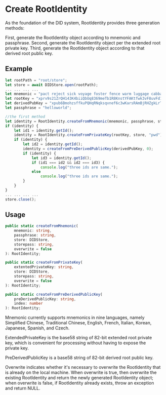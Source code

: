# Create RootIdentity

As the foundation of the DID system, RootIdentity provides three generation methods:

First, generate the RootIdentity object according to mnemonic and passphrase. Second, generate the RootIdentity object per the extended root private key. Third, generate the RootIdentity object according to that derived root public key.

## Example

```typescript
let rootPath = "root/store";
let store = await DIDStore.open(rootPath);
... ... ... ...
let mnemonic = "pact reject sick voyage foster fence warm luggage cabbage any subject carbon";
let rootKey = "xprv9s21ZrQH143K4biiQbUq8369meTb1R8KnstYFAKtfwk3vF8uvFd1EC2s49bMQsbdbmdJxUWRkuC48CXPutFfynYFVGnoeq8LJZhfd9QjvUt";
let derivedPubKey = "xpub6BmohzsffkuPQHqRNqksqvnef6c3wKarsRAmBjRHZgkLrT91xzH3HnkkJv48oursb6CxdzwuDecozwCXF5t9ropBqpPVz4hw2foivZxsmVs";
let passphrase = "helloworld";

//the first method
let identity = RootIdentity.createFromMnemonic(mnemonic, passphrase, store, "pwd");
if (identity) {
    let id1 = identity.getId();
    identity = RootIdentity.createFromPrivateKey(rootKey, store, "pwd");
    if (identity) {
        let id2 = identity.getId();
        identity = createFromPreDerivedPublicKey(derivedPubKey, 0);
        if (identity) {
            let id3 = identity.getId();
            if (id1 === id2 && id2 === id3) {
                console.log("three ids are same.");
            else
                console.log("three ids are same.");
        }
    }
}
... ... ... ...
store.close();
```

## Usage

```typescript
public static createFromMnemonic(
    mnemonic: string,
    passphrase: string,
    store: DIDStore,
    storepass: string,
    overwrite = false
): RootIdentity;
```

```typescript
public static createFromPrivateKey(
    extentedPrivateKey: string,
    store: DIDStore,
    storepass: string,
    overwrite = false
): RootIdentity;
```

```typescript
public static createFromPreDerivedPublicKey(
    preDerivedPublicKey: string,
    index: number
): RootIdentity;
```

Mnemonic currently supports mnemonics in nine languages, namely Simplified Chinese, Traditional Chinese, English, French, Italian, Korean, Japanese, Spanish, and Czech.

ExtendedPrivateKey is the base58 string of 82-bit extended root private key, which is convenient for processing without having to expose the private key.

PreDerivedPublicKey is a base58 string of 82-bit derived root public key.

Overwrite indicates whether it's necessary to overwrite the RootIdentity that is already on the local machine. When overwrite is true, then overwrite the existing RootIdentity and return the newly generated RootIdentity object; when overwrite is false, if RootIdentity already exists, throw an exception and return NULL.
